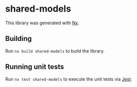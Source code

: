 # shared-models

This library was generated with [Nx](https://nx.dev).

## Building

Run `nx build shared-models` to build the library.

## Running unit tests

Run `nx test shared-models` to execute the unit tests via
[Jest](https://jestjs.io).
